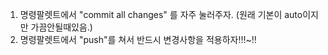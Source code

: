 1. 명령팔렛트에서 "commit all changes" 를 자주 눌러주자. (원래 기본이 auto이지만 가끔안될때있음.)
2. 명령팔렛트에서 "push"를 쳐서 반드시 변경사항을 적용하자!!!~!!